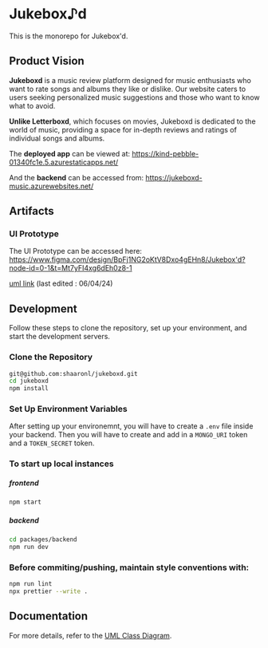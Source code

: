 # Jukebox♪d

  This is the monorepo for Jukebox'd.
## Product Vision

**Jukeboxd** is a music review platform designed for music enthusiasts who want to rate songs and albums they like or dislike. Our website caters to users seeking personalized music suggestions and those who want to know what to avoid.

**Unlike Letterboxd**, which focuses on movies, Jukeboxd is dedicated to the world of music, providing a space for in-depth reviews and ratings of individual songs and albums.


The **deployed app** can be viewed at: https://kind-pebble-01340fc1e.5.azurestaticapps.net/

And the **backend** can be accessed from: https://jukeboxd-music.azurewebsites.net/

## Artifacts

### UI Prototype
The UI Prototype can be accessed here: https://www.figma.com/design/BpFj1NG2oKtV8Dxo4gEHn8/Jukebox'd?node-id=0-1&t=Mt7yFI4xg6dEh0z8-1

 [uml link](https://app.diagrams.net/#G1Owf_aSlQJI1wfX4vNaw9SJqupQmAUZAv#%7B%22pageId%22%3A%22C5RBs43oDa-KdzZeNtuy%22%7D) (last edited : 06/04/24)

## Development

Follow these steps to clone the repository, set up your environment, and start the development servers. 

### Clone the Repository

```sh
git@github.com:shaaronl/jukeboxd.git
cd jukeboxd
npm install
```
### Set Up Environment Variables

After setting up your environemnt, you will have to create a `.env` file inside your backend.
Then you will have to create and add in a `MONGO_URI` token and a `TOKEN_SECRET` token.

### To start up local instances
##### frontend
```sh
npm start
```
##### backend
```sh
cd packages/backend
npm run dev
```
### Before commiting/pushing, maintain style conventions with:
```sh
npm run lint
npx prettier --write .
```

## Documentation

For more details, refer to the [UML Class Diagram](./docs/UMLClassDiagram.md).

